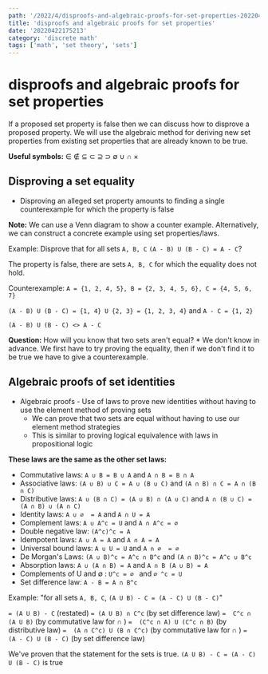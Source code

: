 ```yaml
---
path: '/2022/4/disproofs-and-algebraic-proofs-for-set-properties-20220422175213'
title: 'disproofs and algebraic proofs for set properties'
date: '20220422175213'
category: 'discrete math'
tags: ['math', 'set theory', 'sets']
---
```


# disproofs and algebraic proofs for set properties
If a proposed set property is false then we can discuss how to disprove a proposed
property. We will use the algebraic method for deriving new set properties from existing
set properties that are already known to be true.

**Useful symbols:** ∈  ∉ ⊆ ⊂ ⊇ ⊃ ∅ ∪ ∩ ×

## Disproving a set equality
* Disproving an alleged set property amounts to finding a single counterexample
for which the property is false

**Note:** We can use a Venn diagram to show a counter example. Alternatively,
we can construct a concrete example using set properties/laws.

Example:
Disprove that for all sets `A, B, C`
`(A - B) U (B - C) = A - C`?

The property is false, there are sets `A, B, C` for which the equality does not hold.

Counterexample:
`A = {1, 2, 4, 5}, B = {2, 3, 4, 5, 6}, C = {4, 5, 6, 7}`

`(A - B) U (B - C) = {1, 4} U {2, 3} = {1, 2, 3, 4}` and `A - C = {1, 2}`

`(A - B) U (B - C) <> A - C`

**Question:** How will you know that two sets aren't equal?
    * We don't know in advance. We first have to try proving the equality, then
    if we don't find it to be true we have to give a counterexample.

## Algebraic proofs of set identities
* Algebraic proofs - Use of laws to prove new identities without having to use the
element method of proving sets
    * We can prove that two sets are equal without having to use our element method
    strategies
    * This is similar to proving logical equivalence with laws in propositional logic

**These laws are the same as the other set laws:**
* Commutative laws: `A ∪ B = B ∪ A` and `A ∩ B = B ∩ A`
* Associative laws: `(A ∪ B) ∪ C = A ∪ (B ∪ C)` and `(A ∩ B) ∩ C = A ∩ (B ∩ C)`
* Distributive laws: `A ∪ (B ∩ C) = (A ∪ B) ∩ (A ∪ C)` and `A ∩ (B ∪ C) = (A ∩ B) ∪ (A ∩ C)`
* Identity laws: `A ∪ ∅  = A` and `A ∩ U = A`
* Complement laws: `A ∪ A^c = U` and `A ∩ A^c = ∅ `
* Double negative law: `(A^c)^c = A`
* Idempotent laws: `A ∪ A = A` and `A ∩ A = A`
* Universal bound laws: `A ∪ U = U` and `A ∩ ∅  = ∅ `
* De Morgan's Laws: `(A ∪ B)^c = A^c ∩ B^c` and `(A ∩ B)^c = A^c ∪ B^c`
* Absorption laws: `A ∪ (A ∩ B) = A` and `A ∩ B (A ∪ B) = A`
* Complements of U and ∅ : `U^c = ∅ ` and `∅ ^c = U`
* Set difference law: `A - B = A ∩ B^c`

Example:
"for all sets `A, B, C`, `(A U B) - C = (A - C) U (B - C)`"

`= (A U B) - C` (restated)
`= (A U B) ∩ C^c` (by set difference law)
`=  C^c ∩ (A U B)` (by commutative law for ∩ )
`=  (C^c ∩ A) U (C^c ∩ B)` (by distributive law)
`=  (A ∩ C^c) U (B ∩ C^c)` (by commutative law for ∩ )
`=  (A - C) U (B - C)` (by set difference law)

We've proven that the statement for the sets is true.
`(A U B) - C = (A - C) U (B - C)` is true

